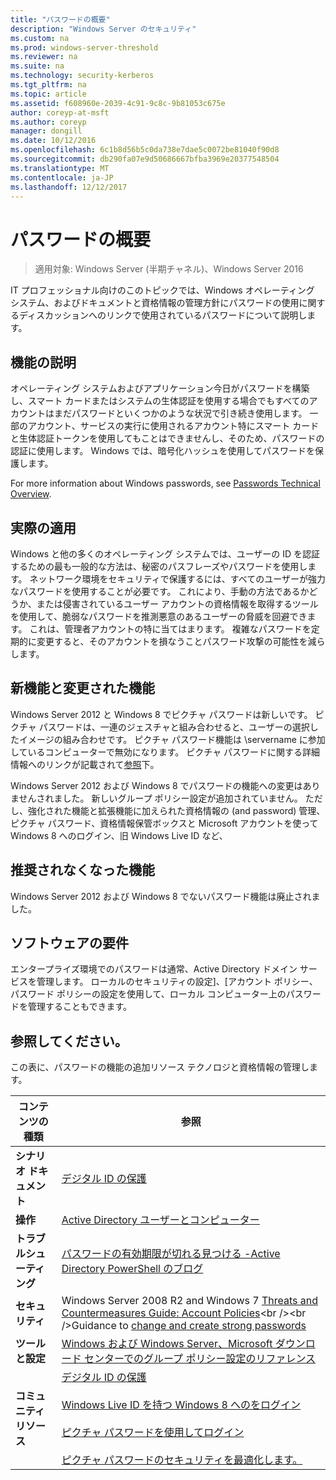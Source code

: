 ```yaml
---
title: "パスワードの概要"
description: "Windows Server のセキュリティ"
ms.custom: na
ms.prod: windows-server-threshold
ms.reviewer: na
ms.suite: na
ms.technology: security-kerberos
ms.tgt_pltfrm: na
ms.topic: article
ms.assetid: f608960e-2039-4c91-9c8c-9b81053c675e
author: coreyp-at-msft
ms.author: coreyp
manager: dongill
ms.date: 10/12/2016
ms.openlocfilehash: 6c1b8d56b5c0da738e7dae5c0072be81040f90d8
ms.sourcegitcommit: db290fa07e9d50686667bfba3969e20377548504
ms.translationtype: MT
ms.contentlocale: ja-JP
ms.lasthandoff: 12/12/2017
---
```

# <a name="passwords-overview"></a>パスワードの概要

>適用対象: Windows Server (半期チャネル)、Windows Server 2016

IT プロフェッショナル向けのこのトピックでは、Windows オペレーティング システム、およびドキュメントと資格情報の管理方針にパスワードの使用に関するディスカッションへのリンクで使用されているパスワードについて説明します。

## <a name="BKMK_OVER"></a>機能の説明
オペレーティング システムおよびアプリケーション今日がパスワードを構築し、スマート カードまたはシステムの生体認証を使用する場合でもすべてのアカウントはまだパスワードといくつかのような状況で引き続き使用します。 一部のアカウント、サービスの実行に使用されるアカウント特にスマート カードと生体認証トークンを使用してもことはできませんし、そのため、パスワードの認証に使用します。 Windows では、暗号化ハッシュを使用してパスワードを保護します。

For more information about Windows passwords, see [Passwords Technical Overview](https://technet.microsoft.com/library/hh994558(WS.10).aspx).

## <a name="BKMK_APP"></a>実際の適用
Windows と他の多くのオペレーティング システムでは、ユーザーの ID を認証するための最も一般的な方法は、秘密のパスフレーズやパスワードを使用します。 ネットワーク環境をセキュリティで保護するには、すべてのユーザーが強力なパスワードを使用することが必要です。 これにより、手動の方法であるかどうか、または侵害されているユーザー アカウントの資格情報を取得するツールを使用して、脆弱なパスワードを推測悪意のあるユーザーの脅威を回避できます。 これは、管理者アカウントの特に当てはまります。 複雑なパスワードを定期的に変更すると、そのアカウントを損なうことパスワード攻撃の可能性を減らします。

## <a name="BKMK_NEW"></a>新機能と変更された機能
Windows Server 2012 と Windows 8 でピクチャ パスワードは新しいです。 ピクチャ パスワードは、一連のジェスチャと組み合わせると、ユーザーの選択したイメージの組み合わせです。 ピクチャ パスワード機能は \servername に参加しているコンピューターで無効になります。 ピクチャ パスワードに関する詳細情報へのリンクが記載されて[参照](#BKMK_LINKS)下。

Windows Server 2012 および Windows 8 でパスワードの機能への変更はありませんされました。 新しいグループ ポリシー設定が追加されていません。 ただし、強化された機能と拡張機能に加えられた資格情報の \(and password\) 管理、ピクチャ パスワード、資格情報保管ボックスと Microsoft アカウントを使って Windows 8 へのログイン、旧 Windows Live ID など、

## <a name="BKMK_DEP"></a>推奨されなくなった機能
Windows Server 2012 および Windows 8 でないパスワード機能は廃止されました。

## <a name="BKMK_SOFT"></a>ソフトウェアの要件
エンタープライズ環境でのパスワードは通常、Active Directory ドメイン サービスを管理します。 ローカルのセキュリティの設定]、[アカウント ポリシー、パスワード ポリシーの設定を使用して、ローカル コンピューター上のパスワードを管理することもできます。

## <a name="BKMK_LINKS"></a>参照してください。
この表に、パスワードの機能の追加リソース テクノロジと資格情報の管理します。

|コンテンツの種類|参照|
|--------|-------|
|**シナリオ ドキュメント**|[デジタル ID の保護](http://blogs.msdn.com/b/b8/archive/2011/12/14/protecting-your-digital-identity.aspx)|
|**操作**|[Active Directory ユーザーとコンピューター](https://technet.microsoft.com/library/cc754217.aspx)|
|**トラブルシューティング**|[パスワードの有効期限が切れる見つける \-Active Directory PowerShell のブログ](http://blogs.msdn.com/b/adpowershell/archive/2010/08/09/9970198.aspx)|
|**セキュリティ**| Windows Server 2008 R2  and  Windows 7 [Threats and Countermeasures Guide: Account Policies](https://technet.microsoft.com/library/hh125920(v=ws.10).aspx)<br /><br />Guidance to [change and create strong passwords](https://www.microsoft.com/security/online-privacy/passwords-create.aspx)|
|**ツールと設定**|[Windows および Windows Server、Microsoft ダウンロード センターでのグループ ポリシー設定のリファレンス](https://www.microsoft.com/download/en/details.aspx?amp;displaylang=en&displaylang=en&id=25250)|
|**コミュニティ リソース**|[デジタル ID の保護](http://blogs.msdn.com/b/b8/archive/2011/12/14/protecting-your-digital-identity.aspx)<br /><br />[Windows Live ID を持つ Windows 8 へのをログイン](http://blogs.msdn.com/b/b8/archive/2011/09/26/signing-in-to-windows-8-with-a-windows-live-id.aspx)<br /><br />[ピクチャ パスワードを使用してログイン](http://blogs.msdn.com/b/b8/archive/2011/12/16/signing-in-with-a-picture-password.aspx)<br /><br />[ピクチャ パスワードのセキュリティを最適化します。](http://blogs.msdn.com/b/b8/archive/2011/12/19/optimizing-picture-password-security.aspx)|


